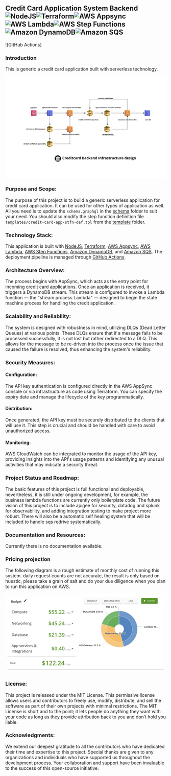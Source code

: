 ## Credit Card Application System Backend ![NodeJS](https://img.shields.io/badge/NodeJS-%23339933.svg?&style=for-the-badge&logo=nodejs&logoColor=white)![Terraform](https://img.shields.io/badge/Terraform-%235835CC.svg?&style=for-the-badge&logo=terraform&logoColor=white)![AWS Appsync](https://img.shields.io/badge/AWS%20Appsync-FF9900.svg?&style=for-the-badge&logo=amazon&logoColor=white)![AWS Lambda](https://img.shields.io/badge/AWS_Lambda-FF9900?style=for-the-badge&logo=amazonaws&logoColor=white)![AWS Step Functions](https://img.shields.io/badge/AWS_Step_Functions-FF9900?style=for-the-badge&logo=amazonaws&logoColor=white)![Amazon DynamoDB](https://img.shields.io/badge/Amazon_DynamoDB-4053D6?style=for-the-badge&logo=amazondynamodb&logoColor=white)![Amazon SQS](https://img.shields.io/badge/Amazon_SQS-FF9900?style=for-the-badge&logo=amazonaws&logoColor=white)
![GitHub Actions]
### Introduction
This is generic a credit card application built with serverless technology. 

![design diagram](diagrams/infrastructure-design.png)

### Purpose and Scope:

The purpose of this project is to build a generic serverless application for credit card application. It can be used for other types of application as well. All you need is to update the `schema.graphql` in the [schema](schema/schema.graphql) folder to suit your need. You should also modify the step function definition file `templates/credit-card-app-stfn-def.tpl` from the [template](templates/credit-card-app-stfn-def.tpl) folder. 

### Technology Stack:

This application is built with [NodeJS](https://nodejs.org/), [Terraform](https://www.terraform.io/), [AWS Appsync](https://aws.amazon.com/appsync/), [AWS Lambda](https://aws.amazon.com/lambda/), [AWS Step Functions](https://aws.amazon.com/step-functions/), [Amazon DynamoDB](https://aws.amazon.com/dynamodb/), and [Amazon SQS](https://aws.amazon.com/sqs/). The deployment pipeline is managed through [GitHub Actions](https://github.com/features/actions).


### Architecture Overview:

The process begins with AppSync, which acts as the entry point for incoming credit card applications. Once an application is received, it triggers a DynamoDB stream. This stream is configured to invoke a Lambda function — the "stream process Lambda" — designed to begin the state machine process for handling the credit application.

### Scalability and Reliability:

The system is designed with robustness in mind, utilizing DLQs (Dead Letter Queues) at various points. These DLQs ensure that if a message fails to be processed successfully, it is not lost but rather redirected to a DLQ. This allows for the message to be re-driven into the process once the issue that caused the failure is resolved, thus enhancing the system's reliability.

### Security Measures:

#### Configuration: 
The API key authentication is configured directly in the AWS AppSync console or via infrastructure as code using Terraform. You can specify the expiry date and manage the lifecycle of the key programmatically.

#### Distribution: 
Once generated, the API key must be securely distributed to the clients that will use it. This step is crucial and should be handled with care to avoid unauthorized access.

#### Monitoring: 
AWS CloudWatch can be integrated to monitor the usage of the API key, providing insights into the API's usage patterns and identifying any unusual activities that may indicate a security threat.


### Project Status and Roadmap:

The basic features of this project is full functional and deployable, nevertheless, it is still under ongoing development, for example, the business lambda functions are currently only boilerplate code. The future vision of this project is to include apigee for security,  datadog and splunk for observability, and adding integration testing to make project more robust. There will also be a automatic self healing system that will be included to handle sqs redrive systematically. 

### Documentation and Resources:

Currently there is no documentation available. 

### Pricing projection
The following diagram is a rough estimate of monthly cost of running this system. daily request counts are not accurate, the result is only based on huestic, please take a grain of salt and do your due diligence when you plan to run this application on AWS. 

![pricing](diagrams/pricing.png)

### License:

This project is released under the MIT License. This permissive license allows users and contributors to freely use, modify, distribute, and sell the software as part of their own projects with minimal restrictions. The MIT License is short and to the point; it lets people do anything they want with your code as long as they provide attribution back to you and don’t hold you liable.

### Acknowledgments:

We extend our deepest gratitude to all the contributors who have dedicated their time and expertise to this project. Special thanks are given to any organizations and individuals who have supported us throughout the development process. Your collaboration and support have been invaluable to the success of this open-source initiative.
